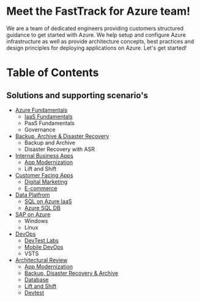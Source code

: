 # Meet the FastTrack for Azure team!
We are a team of dedicated engineers providing customers structured guidance to get started with Azure. We help setup and configure Azure infrastructure as well as provide architecture concepts, best practices and design principles for deploying applications on Azure.  Let's get started!

# Table of Contents

## Solutions and supporting scenario's

* [Azure Fundamentals](https://github.com/Azure/fta-azurefundamentals)
	- [IaaS Fundamentals](https://github.com/Azure/fta-azurefundamentals/blob/master/iaas-fundamentals/articles/website-on-iaas-http.md)
	- PaaS Fundamentals
	- Governance
* [Backup, Archive & Disaster Recovery](https://github.com/Azure/fta-backuparchivedr)
    - Backup and Archive
    - Disaster Recovery with ASR
* [Internal Business Apps](https://github.com/Azure/fta-internalbusinessapps)
    - [App Modernization](https://github.com/Azure/fta-internalbusinessapps/blob/master/appmodernization/articles/internal-business-application-on-paas.md)
    - Lift and Shift    
* [Customer Facing Apps](https://github.com/Azure/fta-customerfacingapps)
	- [Digital Marketing](https://github.com/Azure/fta-customerfacingapps/blob/master/digital-marketing/articles/wordpress-on-azure-web-apps.md)
	- [E-commerce](https://github.com/Azure/fta-customerfacingapps/blob/master/ecommerce/articles/README.md)
* [Data Platfrom](https://github.com/Azure/fta-dataplatform)
	- [SQL on Azure IaaS](https://github.com/Azure/fta-dataplatform/blob/master/sql-server-on-azure-vms/articles/sql-server-on-azure-vms.md)
	- [Azure SQL DB](https://github.com/Azure/fta-dataplatform/blob/master/azure-sql-database/articles/readme.md)
* [SAP on Azure](https://github.com/Azure/fta-saponazure)
	- Windows
	- Linux
* [DevOps](https://github.com/Azure/fta-devops)
	- [DevTest Labs](https://github.com/Azure/fta-devops/blob/master/devtest-labs/articles/readme.md)
	- [Mobile DevOps](https://github.com/Azure/fta-devops/blob/master/mobile-devops/articles/readme.md)
	- VSTS
* [Architectural Review](https://github.com/Azure/fta-architecturalreview)
	- [App Modernization](https://github.com/Azure/fta-architecturalreview/blob/master/articles/application-modernisation.md)
	- [Backup, Disaster Recovery & Archive](https://github.com/Azure/fta-architecturalreview/blob/master/articles/backup-archive-disaster-recovery.md)
	- [Database](https://github.com/Azure/fta-architecturalreview/blob/master/articles/database.md)
	- [Lift and Shift](https://github.com/Azure/fta-architecturalreview/blob/master/articles/lift-and-shift.md)
	- [Devtest](https://github.com/Azure/fta-architecturalreview/blob/master/articles/devtest.md)
